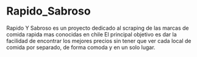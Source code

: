 # Rapido_Sabroso
 
Rapido Y Sabroso es un proyecto dedicado al scraping de las marcas de comida rapida mas conocidas en chile
El principal objetivo es dar la facilidad de encontrar los mejores precios sin tener que
ver cada local de comida por separado, de forma comoda y en un solo lugar.
